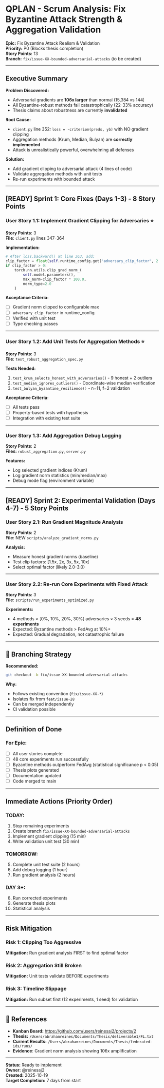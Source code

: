# QPLAN - Scrum Analysis: Fix Byzantine Attack Strength & Aggregation Validation

**Epic:** Fix Byzantine Attack Realism & Validation  
**Priority:** P0 (Blocks thesis completion)  
**Story Points:** 13  
**Branch:** `fix/issue-XX-bounded-adversarial-attacks` (to be created)

---

## Executive Summary

**Problem Discovered:**
- Adversarial gradients are **106x larger** than normal (15,384 vs 144)
- All Byzantine-robust methods fail catastrophically (22-33% accuracy)
- Thesis claims about robustness are currently **invalidated**

**Root Cause:**
- `client.py` line 352: `loss = -criterion(preds, yb)` with NO gradient clipping
- Aggregation methods (Krum, Median, Bulyan) are **correctly implemented**
- Attack is unrealistically powerful, overwhelming all defenses

**Solution:**
- Add gradient clipping to adversarial attack (4 lines of code)
- Validate aggregation methods with unit tests
- Re-run experiments with bounded attack

---

##  [READY] Sprint 1: Core Fixes (Days 1-3) - 8 Story Points

### User Story 1.1: Implement Gradient Clipping for Adversaries ⭐
**Story Points:** 3  
**File:** `client.py` lines 347-364

**Implementation:**
```python
# After loss.backward() at line 363, add:
clip_factor = float(self.runtime_config.get("adversary_clip_factor", 2.0))
if clip_factor > 0:
    torch.nn.utils.clip_grad_norm_(
        self.model.parameters(), 
        max_norm=clip_factor * 100.0,
        norm_type=2.0
    )
```

**Acceptance Criteria:**
- [ ] Gradient norm clipped to configurable max
- [ ] `adversary_clip_factor` in runtime_config
- [ ] Verified with unit test
- [ ] Type checking passes

---

### User Story 1.2: Add Unit Tests for Aggregation Methods ⭐
**Story Points:** 3  
**File:** `test_robust_aggregation_spec.py`

**Tests Needed:**
1. `test_krum_selects_honest_with_adversaries()` - 9 honest + 2 outliers
2. `test_median_ignores_outliers()` - Coordinate-wise median verification
3. `test_bulyan_byzantine_resilience()` - n=11, f=2 validation

**Acceptance Criteria:**
- [ ] All tests pass
- [ ] Property-based tests with hypothesis
- [ ] Integration with existing test suite

---

### User Story 1.3: Add Aggregation Debug Logging
**Story Points:** 2  
**Files:** `robust_aggregation.py`, `server.py`

**Features:**
- Log selected gradient indices (Krum)
- Log gradient norm statistics (min/median/max)
- Debug mode flag (environment variable)

---

##  [READY] Sprint 2: Experimental Validation (Days 4-7) - 5 Story Points

### User Story 2.1: Run Gradient Magnitude Analysis
**Story Points:** 2  
**File:** NEW `scripts/analyze_gradient_norms.py`

**Analysis:**
- Measure honest gradient norms (baseline)
- Test clip factors: [1.5x, 2x, 3x, 5x, 10x]
- Select optimal factor (likely 2.0-3.0)

---

### User Story 2.2: Re-run Core Experiments with Fixed Attack  
**Story Points:** 3  
**File:** `scripts/run_experiments_optimized.py`

**Experiments:**
- 4 methods × [0%, 10%, 20%, 30%] adversaries × 3 seeds = **48 experiments**
- Expected: Byzantine methods > FedAvg at 10%+
- Expected: Gradual degradation, not catastrophic failure

---

## 🌳 Branching Strategy

**Recommended:**
```bash
git checkout -b fix/issue-XX-bounded-adversarial-attacks
```

**Why:**
- Follows existing convention (`fix/issue-XX-*`)
- Isolates fix from `feat/issue-28`
- Can be merged independently
- CI validation possible

---

## Definition of Done

### For Epic:
- [ ] All user stories complete
- [ ] 48 core experiments run successfully
- [ ] Byzantine methods outperform FedAvg (statistical significance p < 0.05)
- [ ] Thesis plots generated
- [ ] Documentation updated
- [ ] Code merged to main

---

## Immediate Actions (Priority Order)

### TODAY:
1. Stop remaining experiments
2. Create branch `fix/issue-XX-bounded-adversarial-attacks`
3. Implement gradient clipping (15 min)
4. Write validation unit test (30 min)

### TOMORROW:
5. Complete unit test suite (2 hours)
6. Add debug logging (1 hour)
7. Run gradient analysis (2 hours)

### DAY 3+:
8. Run corrected experiments
9. Generate thesis plots
10. Statistical analysis

---

## Risk Mitigation

### Risk 1: Clipping Too Aggressive
**Mitigation:** Run gradient analysis FIRST to find optimal factor

### Risk 2: Aggregation Still Broken
**Mitigation:** Unit tests validate BEFORE experiments

### Risk 3: Timeline Slippage
**Mitigation:** Run subset first (12 experiments, 1 seed) for validation

---

## 🔗 References

- **Kanban Board:** https://github.com/users/reinesaj2/projects/2
- **Thesis:** `/Users/abrahamreines/Documents/Thesis/deliverable1/FL.txt`
- **Current Results:** `/Users/abrahamreines/Documents/Thesis/federated-ids/runs/`
- **Evidence:** Gradient norm analysis showing 106x amplification

---

**Status:** Ready to implement  
**Owner:** @reinesaj2  
**Created:** 2025-10-19  
**Target Completion:** 7 days from start

